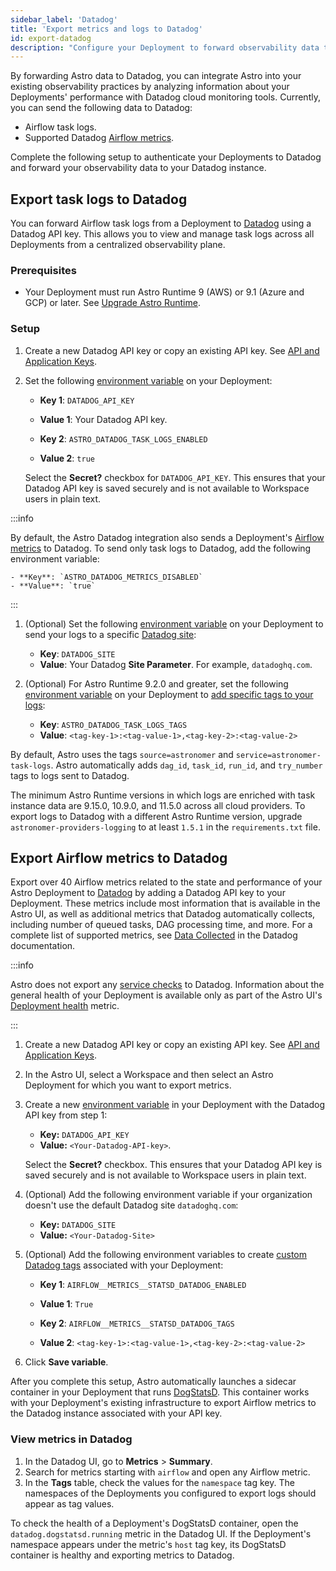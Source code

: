 ```yaml
---
sidebar_label: 'Datadog'
title: 'Export metrics and logs to Datadog'
id: export-datadog
description: "Configure your Deployment to forward observability data to your Datadog instance."
---
```


By forwarding Astro data to Datadog, you can integrate Astro into your existing observability practices by analyzing information about your Deployments' performance with Datadog cloud monitoring tools. Currently, you can send the following data to Datadog:

- Airflow task logs.
- Supported Datadog [Airflow metrics](https://docs.datadoghq.com/integrations/airflow/?tab=host#data-collected).

Complete the following setup to authenticate your Deployments to Datadog and forward your observability data to your Datadog instance.

## Export task logs to Datadog

You can forward Airflow task logs from a Deployment to [Datadog](https://www.datadoghq.com/) using a Datadog API key. This allows you to view and manage task logs across all Deployments from a centralized observability plane.

### Prerequisites

- Your Deployment must run Astro Runtime 9 (AWS) or 9.1 (Azure and GCP) or later. See [Upgrade Astro Runtime](upgrade-runtime.md).

### Setup

1. Create a new Datadog API key or copy an existing API key. See [API and Application Keys](https://docs.datadoghq.com/account_management/api-app-keys/).
2. Set the following [environment variable](environment-variables.md) on your Deployment:

    - **Key 1**: `DATADOG_API_KEY`
    - **Value 1**: Your Datadog API key.

    - **Key 2**: `ASTRO_DATADOG_TASK_LOGS_ENABLED`
    - **Value 2**: `true`

    Select the **Secret?** checkbox for `DATADOG_API_KEY`. This ensures that your Datadog API key is saved securely and is not available to Workspace users in plain text.

  :::info

  By default, the Astro Datadog integration also sends a Deployment's [Airflow metrics](https://docs.datadoghq.com/integrations/airflow/?tab=host#data-collected) to Datadog. To send only task logs to Datadog, add the following environment variable:

    - **Key**: `ASTRO_DATADOG_METRICS_DISABLED`
    - **Value**: `true`

  :::

1. (Optional) Set the following [environment variable](environment-variables.md) on your Deployment to send your logs to a specific [Datadog site](https://docs.datadoghq.com/getting_started/site/):

    - **Key**: `DATADOG_SITE`
    - **Value**: Your Datadog **Site Parameter**. For example, `datadoghq.com`.

2. (Optional) For Astro Runtime 9.2.0 and greater, set the following [environment variable](environment-variables.md) on your Deployment to [add specific tags to your logs](https://docs.datadoghq.com/getting_started/tagging/):

    - **Key**: `ASTRO_DATADOG_TASK_LOGS_TAGS`
    - **Value**: `<tag-key-1>:<tag-value-1>,<tag-key-2>:<tag-value-2>`

  By default, Astro uses the tags `source=astronomer` and `service=astronomer-task-logs`. Astro automatically adds `dag_id`, `task_id`, `run_id`, and `try_number` tags to logs sent to Datadog.
  
  The minimum Astro Runtime versions in which logs are enriched with task instance data are 9.15.0, 10.9.0, and 11.5.0 across all cloud providers. To export logs to Datadog with a different Astro Runtime version, upgrade `astronomer-providers-logging` to at least `1.5.1` in the `requirements.txt` file.


## Export Airflow metrics to Datadog

Export over 40 Airflow metrics related to the state and performance of your Astro Deployment to [Datadog](https://www.datadoghq.com/) by adding a Datadog API key to your Deployment. These metrics include most information that is available in the Astro UI, as well as additional metrics that Datadog automatically collects, including number of queued tasks, DAG processing time, and more. For a complete list of supported metrics, see [Data Collected](https://docs.datadoghq.com/integrations/airflow/?tab=host#data-collected) in the Datadog documentation.

:::info

Astro does not export any [service checks](https://docs.datadoghq.com/integrations/airflow/?tab=host#service-checks) to Datadog. Information about the general health of your Deployment is available only as part of the Astro UI's [Deployment health](#deployment-health) metric.

:::

1. Create a new Datadog API key or copy an existing API key. See [API and Application Keys](https://docs.datadoghq.com/account_management/api-app-keys/).
2. In the Astro UI, select a Workspace and then select an Astro Deployment for which you want to export metrics.
3. Create a new [environment variable](manage-env-vars.md#using-the-astro-ui) in your Deployment with the Datadog API key from step 1:

   - **Key:** `DATADOG_API_KEY`
   - **Value:** `<Your-Datadog-API-key>`.

   Select the **Secret?** checkbox. This ensures that your Datadog API key is saved securely and is not available to Workspace users in plain text.

4. (Optional) Add the following environment variable if your organization doesn't use the default Datadog site `datadoghq.com`:

   - **Key:** `DATADOG_SITE`
   - **Value:** `<Your-Datadog-Site>`

5. (Optional) Add the following environment variables to create [custom Datadog tags](https://docs.datadoghq.com/getting_started/tagging/) associated with your Deployment:

   - **Key 1**: `AIRFLOW__METRICS__STATSD_DATADOG_ENABLED`
   - **Value 1**: `True`

   - **Key 2**: `AIRFLOW__METRICS__STATSD_DATADOG_TAGS`
   - **Value 2**: `<tag-key-1>:<tag-value-1>,<tag-key-2>:<tag-value-2>`

6. Click **Save variable**.

After you complete this setup, Astro automatically launches a sidecar container in your Deployment that runs [DogStatsD](https://docs.datadoghq.com/developers/dogstatsd/?tab=hostagent). This container works with your Deployment's existing infrastructure to export Airflow metrics to the Datadog instance associated with your API key.

### View metrics in Datadog

1. In the Datadog UI, go to **Metrics** > **Summary**.
2. Search for metrics starting with `airflow` and open any Airflow metric.
3. In the **Tags** table, check the values for the `namespace` tag key. The namespaces of the Deployments you configured to export logs should appear as tag values.

To check the health of a Deployment's DogStatsD container, open the `datadog.dogstatsd.running` metric in the Datadog UI. If the Deployment's namespace appears under the metric's `host` tag key, its DogStatsD container is healthy and exporting metrics to Datadog.
